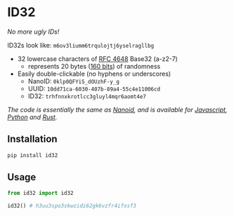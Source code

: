 # ID32
*No more ugly IDs!*

ID32s look like: `m6ov3liumm6trqulojtj6yselragllbg`

- 32 lowercase characters of [RFC 4648](https://datatracker.ietf.org/doc/html/rfc4648) Base32 (a-z2-7)
	- represents 20 bytes ([160 bits](https://neilmadden.blog/2018/08/30/moving-away-from-uuids/)) of randomness 
- Easily double-clickable (no hyphens or underscores)
	- NanoID: `0klp0QFYiS_dOUzhF-y_g`
	- UUID:   `10dd71ca-6030-407b-89a4-55c4e11006cd`
	- ID32:   `trhfnnxkrotlcc3gluyl4mqr6aomt4e7`
	
*The code is essentially the same as [Nanoid](https://github.com/ai/nanoid), and is available for [Javascript](https://www.npmjs.com/package/id32), [Python](https://pypi.org/project/id32/) and [Rust](https://crates.io/crates/id32).*
## Installation
```bash
pip install id32
```

## Usage
```python
from id32 import id32

id32() # h3uu3spo3skwzidi62gk6vzfr4ifxsf3
```